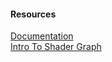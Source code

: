 #### Resources
[Documentation](https://docs.unity3d.com/Packages/com.unity.shadergraph@latest)  
[Intro To Shader Graph](https://www.cyanilux.com/tutorials/intro-to-shader-graph/)